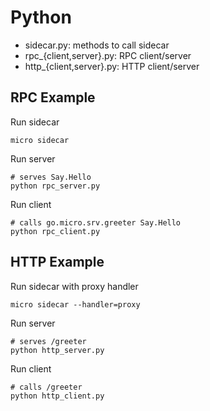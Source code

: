 # Python

- sidecar.py: methods to call sidecar
- rpc_{client,server}.py: RPC client/server
- http_{client,server}.py: HTTP client/server

## RPC Example

Run sidecar
```shell
micro sidecar
```

Run server
```shell
# serves Say.Hello
python rpc_server.py
```

Run client
```shell
# calls go.micro.srv.greeter Say.Hello
python rpc_client.py
```

## HTTP Example

Run sidecar with proxy handler
```shell
micro sidecar --handler=proxy
```

Run server
```shell
# serves /greeter
python http_server.py
```

Run client
```shell
# calls /greeter
python http_client.py
```
